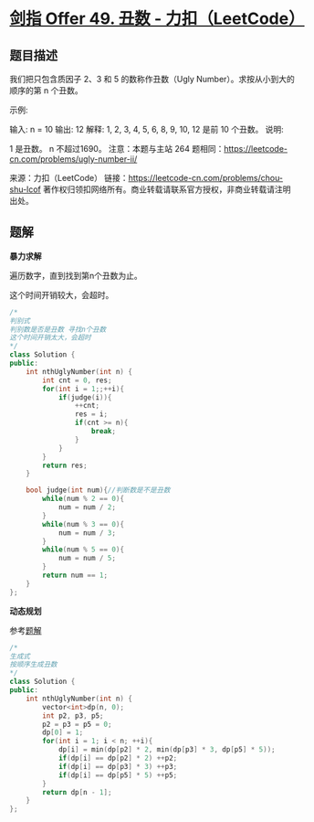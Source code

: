 # [剑指 Offer 49. 丑数 - 力扣（LeetCode）](https://leetcode-cn.com/problems/chou-shu-lcof/)

## 题目描述

我们把只包含质因子 2、3 和 5 的数称作丑数（Ugly Number）。求按从小到大的顺序的第 n 个丑数。

 

示例:

输入: n = 10
输出: 12
解释: 1, 2, 3, 4, 5, 6, 8, 9, 10, 12 是前 10 个丑数。
说明:  

1 是丑数。
n 不超过1690。
注意：本题与主站 264 题相同：https://leetcode-cn.com/problems/ugly-number-ii/

来源：力扣（LeetCode）
链接：https://leetcode-cn.com/problems/chou-shu-lcof
著作权归领扣网络所有。商业转载请联系官方授权，非商业转载请注明出处。



## 题解

**暴力求解**

遍历数字，直到找到第n个丑数为止。

这个时间开销较大，会超时。



```cpp
/*
判别式
判别数是否是丑数 寻找n个丑数
这个时间开销太大，会超时
*/
class Solution {
public:
    int nthUglyNumber(int n) {
        int cnt = 0, res;
        for(int i = 1;;++i){
            if(judge(i)){
                ++cnt;
                res = i;
                if(cnt >= n){
                    break;
                }
            }
        }
        return res;
    }

    bool judge(int num){//判断数是不是丑数
        while(num % 2 == 0){
            num = num / 2;
        }
        while(num % 3 == 0){
            num = num / 3;
        }
        while(num % 5 == 0){
            num = num / 5;
        }
        return num == 1;
    }
};
```

**动态规划**

参考[题解](https://leetcode-cn.com/problems/chou-shu-lcof/solution/chou-shu-ii-qing-xi-de-tui-dao-si-lu-by-mrsate/)

```cpp
/*
生成式
按顺序生成丑数
*/
class Solution {
public:
    int nthUglyNumber(int n) {
        vector<int>dp(n, 0);
        int p2, p3, p5;
        p2 = p3 = p5 = 0;
        dp[0] = 1;
        for(int i = 1; i < n; ++i){
            dp[i] = min(dp[p2] * 2, min(dp[p3] * 3, dp[p5] * 5));
            if(dp[i] == dp[p2] * 2) ++p2;
            if(dp[i] == dp[p3] * 3) ++p3;
            if(dp[i] == dp[p5] * 5) ++p5;
        }
        return dp[n - 1];
    }
};
```

